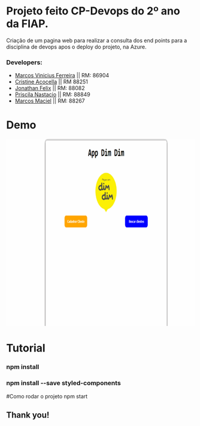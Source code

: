 # Projeto feito CP-Devops do 2º ano da FIAP.

Criação de um pagina web para realizar a consulta dos  end points para a disciplina de devops apos o deploy do projeto, na Azure.

### Developers: 
* [Marcos Vinicius Ferreira](https://github.com/marcosnaofazisso) || RM: 86904
* [Cristine Acocella](https://github.com/cristineacocella) || RM 88251
* [Jonathan Felix](https://github.com/jhowfelix) || RM: 88082
* [Priscila Nastacio](https://github.com/PriscilaNastacio) || RM: 88849
* [Marcos Maciel](https://github.com/Marcos26-tech) || RM: 88267

# Demo
<img src="./demo/demo.devops.gif" height="500" width="1200">

# Tutorial
### npm install
### npm install --save styled-components

#Como rodar o projeto 
npm start

## Thank you!


